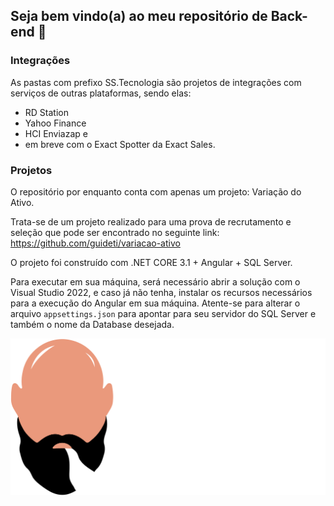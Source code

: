 ## Seja bem vindo(a) ao meu repositório de Back-end 👋

### Integrações

As pastas com prefixo SS.Tecnologia são projetos de integrações com serviços de outras plataformas, sendo elas:

 + RD Station
 + Yahoo Finance
 + HCI Enviazap e 
 + em breve com o Exact Spotter da Exact Sales.

### Projetos

O repositório por enquanto conta com apenas um projeto: Variação do Ativo. 

Trata-se de um projeto realizado para uma prova de recrutamento e seleção que pode ser encontrado no seguinte link:
https://github.com/guideti/variacao-ativo 

O projeto foi construído com .NET CORE 3.1 + Angular + SQL Server.

Para executar em sua máquina, será necessário abrir a solução com o Visual Studio 2022, e caso já não tenha, instalar os recursos necessários para a execução do Angular em sua máquina. Atente-se para alterar o arquivo `appsettings.json` para apontar para seu servidor do SQL Server e também o nome da Database desejada.

![Logo: Pedro Palmuti Developer](/VariacaoDoAtivo_3.1/VariacaoDoAtivo/ClientApp/src/assets/images/Logo.png)